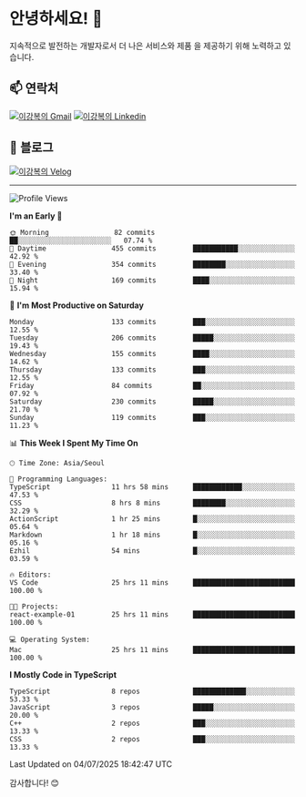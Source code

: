 # 안녕하세요! 👋

지속적으로 발전하는 개발자로서 더 나은 서비스와 제품
을 제공하기 위해 노력하고 있습니다.

## 📫 연락처
[![이강복의 Gmail](https://img.shields.io/badge/Gmail-D14836?style=for-the-badge&logo=gmail&logoColor=white)](mailto:pmmm114@gmail.com)
[![이강복의 Linkedin](https://img.shields.io/badge/LinkedIn-0077B5?style=for-the-badge&logo=linkedin&logoColor=white)](https://www.linkedin.com/in/lkb0297)

## 📝 블로그
[![이강복의 Velog](https://img.shields.io/badge/Velog-ffffff?style=for-the-badge&logo=velog)](https://velog.io/@pmmm114/posts)

---
<!--START_SECTION:waka-->
![Profile Views](http://img.shields.io/badge/Profile%20Views-2-blue)

**I'm an Early 🐤** 

```text
🌞 Morning                82 commits          ██░░░░░░░░░░░░░░░░░░░░░░░   07.74 % 
🌆 Daytime                455 commits         ███████████░░░░░░░░░░░░░░   42.92 % 
🌃 Evening                354 commits         ████████░░░░░░░░░░░░░░░░░   33.40 % 
🌙 Night                  169 commits         ████░░░░░░░░░░░░░░░░░░░░░   15.94 % 
```
📅 **I'm Most Productive on Saturday** 

```text
Monday                   133 commits         ███░░░░░░░░░░░░░░░░░░░░░░   12.55 % 
Tuesday                  206 commits         █████░░░░░░░░░░░░░░░░░░░░   19.43 % 
Wednesday                155 commits         ████░░░░░░░░░░░░░░░░░░░░░   14.62 % 
Thursday                 133 commits         ███░░░░░░░░░░░░░░░░░░░░░░   12.55 % 
Friday                   84 commits          ██░░░░░░░░░░░░░░░░░░░░░░░   07.92 % 
Saturday                 230 commits         █████░░░░░░░░░░░░░░░░░░░░   21.70 % 
Sunday                   119 commits         ███░░░░░░░░░░░░░░░░░░░░░░   11.23 % 
```


📊 **This Week I Spent My Time On** 

```text
🕑︎ Time Zone: Asia/Seoul

💬 Programming Languages: 
TypeScript               11 hrs 58 mins      ████████████░░░░░░░░░░░░░   47.53 % 
CSS                      8 hrs 8 mins        ████████░░░░░░░░░░░░░░░░░   32.29 % 
ActionScript             1 hr 25 mins        █░░░░░░░░░░░░░░░░░░░░░░░░   05.64 % 
Markdown                 1 hr 18 mins        █░░░░░░░░░░░░░░░░░░░░░░░░   05.16 % 
Ezhil                    54 mins             █░░░░░░░░░░░░░░░░░░░░░░░░   03.59 % 

🔥 Editors: 
VS Code                  25 hrs 11 mins      █████████████████████████   100.00 % 

🐱‍💻 Projects: 
react-example-01         25 hrs 11 mins      █████████████████████████   100.00 % 

💻 Operating System: 
Mac                      25 hrs 11 mins      █████████████████████████   100.00 % 
```

**I Mostly Code in TypeScript** 

```text
TypeScript               8 repos             █████████████░░░░░░░░░░░░   53.33 % 
JavaScript               3 repos             █████░░░░░░░░░░░░░░░░░░░░   20.00 % 
C++                      2 repos             ███░░░░░░░░░░░░░░░░░░░░░░   13.33 % 
CSS                      2 repos             ███░░░░░░░░░░░░░░░░░░░░░░   13.33 % 
```




 Last Updated on 04/07/2025 18:42:47 UTC
<!--END_SECTION:waka-->

감사합니다! 😊
